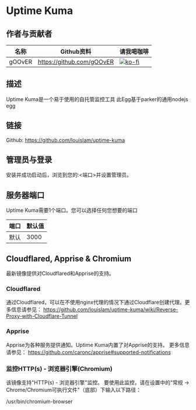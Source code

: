 # Uptime Kuma

## 作者与贡献者
| 名称        | Github资料  | 请我喝咖啡 |
| ------------- |-------------|-------------|
|   gOOvER   | https://github.com/gOOvER | [![ko-fi](https://ko-fi.com/img/githubbutton_sm.svg)](https://ko-fi.com/B0B351D0Q) |

## 描述
Uptime Kuma是一个易于使用的自托管监控工具
此Egg基于parker的通用nodejs egg

## 链接
Github: https://github.com/louislam/uptime-kuma

## 管理员与登录
安装并成功启动后，浏览到您的<ip>:<端口>并设置管理员。

## 服务器端口

Uptime Kuma需要1个端口。您可以选择任何您想要的端口

| 端口    | 默认值       |
|---------|---------------|
| 默认    |     3000      |

## Cloudflared, Apprise & Chromium

最新镜像提供对Cloudflared和Apprise的支持。

### Cloudflared
通过Cloudflared，可以在不使用nginx代理的情况下通过Cloudflare创建代理。更多信息请参见：
https://github.com/louislam/uptime-kuma/wiki/Reverse-Proxy-with-Cloudflare-Tunnel

### Apprise
Apprise为各种服务提供通知。Uptime Kuma内置了对Apprise的支持。
更多信息请参见：
https://github.com/caronc/apprise#supported-notifications

### 监控HTTP(s) - 浏览器引擎(Chromium)
该镜像支持"HTTP(s) - 浏览器引擎"监控。
要使用此监控，请在设置中的"常规 -> Chrome/Chromium可执行文件"（底部）下输入以下路径：

/usr/bin/chromium-browser 